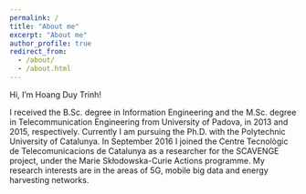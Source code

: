 ```yaml
---
permalink: /
title: "About me"
excerpt: "About me"
author_profile: true
redirect_from: 
  - /about/
  - /about.html
---
```


Hi, I’m Hoang Duy Trinh! 

I received the B.Sc. degree in Information Engineering and the M.Sc. degree in Telecommunication Engineering from University of Padova, in 2013 and 2015, respectively. Currently I am pursuing the Ph.D. with the Polytechnic University of Catalunya. In September 2016 I joined the Centre Tecnològic de Telecomunicacions de Catalunya as a researcher for the SCAVENGE project, under the Marie Skłodowska-Curie Actions programme. My research interests are in the areas of 5G, mobile big data and energy harvesting networks.
